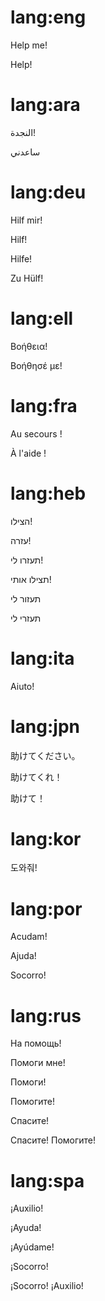 # lang:eng

Help me!

Help!

# lang:ara

النجدة!

ساعدني

# lang:deu

Hilf mir!

Hilf!

Hilfe!

Zu Hülf!

# lang:ell

Βοήθεια!

Βοήθησέ με!

# lang:fra

Au secours !

À l'aide !

# lang:heb

הצילו!

עזרה!

תעזרו לי!

תצילו אותי!

תעזור לי

תעזרי לי

# lang:ita

Aiuto!

# lang:jpn

助けてください。

助けてくれ！

助けて！

# lang:kor

도와줘!

# lang:por

Acudam!

Ajuda!

Socorro!

# lang:rus

На помощь!

Помоги мне!

Помоги!

Помогите!

Спасите!

Спасите! Помогите!

# lang:spa

¡Auxilio!

¡Ayuda!

¡Ayúdame!

¡Socorro!

¡Socorro! ¡Auxilio!